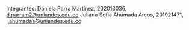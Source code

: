 Integrantes:
Daniela Parra Martínez, 202013036, d.parram2@uniandes.edu.co
Juliana Sofia Ahumada Arcos, 201921471, j.ahumadaa@uniandes.edu.co